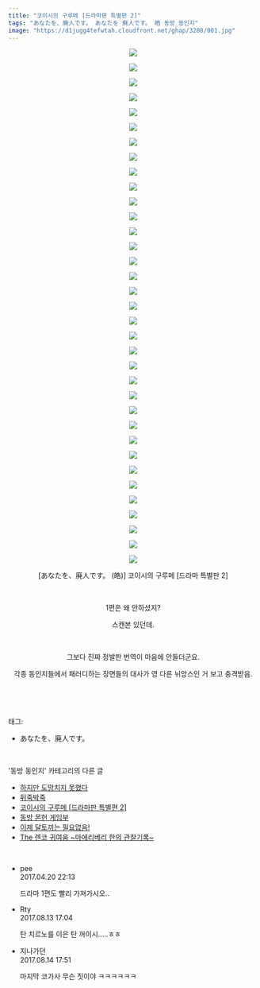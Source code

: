 ```yaml
---
title: "코이시의 구루메 [드라마판 특별편 2]"
tags: "あなたを、廃人です。 あなたを 廃人です。 皓 동방_동인지"
image: "https://d1jugg4tefwtah.cloudfront.net/ghap/3208/001.jpg"
---
```

<div class="article">
<p style="text-align: center; clear: none; float: none;"><img src="{{ site.imgserver11 }}/ghap/3208/001.jpg"/></p>
<p style="text-align: center; clear: none; float: none;"><img src="{{ site.imgserver11 }}/ghap/3208/002.jpg"/></p>
<p style="text-align: center; clear: none; float: none;"><img src="{{ site.imgserver11 }}/ghap/3208/003.jpg"/></p>
<p style="text-align: center; clear: none; float: none;"><img src="{{ site.imgserver11 }}/ghap/3208/004.jpg"/></p>
<p style="text-align: center; clear: none; float: none;"><img src="{{ site.imgserver11 }}/ghap/3208/005.jpg"/></p>
<p style="text-align: center; clear: none; float: none;"><img src="{{ site.imgserver11 }}/ghap/3208/006.jpg"/></p>
<p style="text-align: center; clear: none; float: none;"><img src="{{ site.imgserver11 }}/ghap/3208/007.jpg"/></p>
<p style="text-align: center; clear: none; float: none;"><img src="{{ site.imgserver11 }}/ghap/3208/008.jpg"/></p>
<p style="text-align: center; clear: none; float: none;"><img src="{{ site.imgserver11 }}/ghap/3208/009.jpg"/></p>
<p style="text-align: center; clear: none; float: none;"><img src="{{ site.imgserver11 }}/ghap/3208/010.jpg"/></p>
<p style="text-align: center; clear: none; float: none;"><img src="{{ site.imgserver11 }}/ghap/3208/011.jpg"/></p>
<p style="text-align: center; clear: none; float: none;"><img src="{{ site.imgserver11 }}/ghap/3208/012.jpg"/></p>
<p style="text-align: center; clear: none; float: none;"><img src="{{ site.imgserver11 }}/ghap/3208/013.jpg"/></p>
<p style="text-align: center; clear: none; float: none;"><img src="{{ site.imgserver11 }}/ghap/3208/014.jpg"/></p>
<p style="text-align: center; clear: none; float: none;"><img src="{{ site.imgserver11 }}/ghap/3208/015.jpg"/></p>
<p style="text-align: center; clear: none; float: none;"><img src="{{ site.imgserver11 }}/ghap/3208/016.jpg"/></p>
<p style="text-align: center; clear: none; float: none;"><img src="{{ site.imgserver11 }}/ghap/3208/017.jpg"/></p>
<p style="text-align: center; clear: none; float: none;"><img src="{{ site.imgserver11 }}/ghap/3208/018.jpg"/></p>
<p style="text-align: center; clear: none; float: none;"><img src="{{ site.imgserver11 }}/ghap/3208/019.jpg"/></p>
<p style="text-align: center; clear: none; float: none;"><img src="{{ site.imgserver11 }}/ghap/3208/020.jpg"/></p>
<p style="text-align: center; clear: none; float: none;"><img src="{{ site.imgserver11 }}/ghap/3208/021.jpg"/></p>
<p style="text-align: center; clear: none; float: none;"><img src="{{ site.imgserver11 }}/ghap/3208/022.jpg"/></p>
<p style="text-align: center; clear: none; float: none;"><img src="{{ site.imgserver11 }}/ghap/3208/023.jpg"/></p>
<p style="text-align: center; clear: none; float: none;"><img src="{{ site.imgserver11 }}/ghap/3208/024.jpg"/></p>
<p style="text-align: center; clear: none; float: none;"><img src="{{ site.imgserver11 }}/ghap/3208/025.jpg"/></p>
<p style="text-align: center; clear: none; float: none;"><img src="{{ site.imgserver11 }}/ghap/3208/026.jpg"/></p>
<p style="text-align: center; clear: none; float: none;"><img src="{{ site.imgserver11 }}/ghap/3208/027.jpg"/></p>
<p style="text-align: center; clear: none; float: none;"><img src="{{ site.imgserver11 }}/ghap/3208/028.jpg"/></p>
<p style="text-align: center; clear: none; float: none;"><img src="{{ site.imgserver11 }}/ghap/3208/029.jpg"/></p>
<p style="text-align: center; clear: none; float: none;"><img src="{{ site.imgserver11 }}/ghap/3208/030.jpg"/></p>
<p style="text-align: center; clear: none; float: none;"><img src="{{ site.imgserver11 }}/ghap/3208/031.jpg"/></p>
<p style="text-align: center; clear: none; float: none;"><img src="{{ site.imgserver11 }}/ghap/3208/032.jpg"/></p>
<p style="text-align: center; clear: none; float: none;"><img src="{{ site.imgserver11 }}/ghap/3208/033.jpg"/></p>
<p style="text-align: center; clear: none; float: none;"><img src="{{ site.imgserver11 }}/ghap/3208/034.jpg"/></p>
<p style="text-align: center; clear: none; float: none;"><img src="{{ site.imgserver11 }}/ghap/3208/035.jpg"/></p>
<p style="text-align: center; clear: none; float: none;">[あなたを、廃人です。 (皓)] 코이시의 구루메 [드라마 특별판 2]</p>
<p style="text-align: center; clear: none; float: none;"><br/></p>
<p style="text-align: center; clear: none; float: none;">1편은 왜 안하셨지?</p>
<p style="text-align: center; clear: none; float: none;">스캔본 있던데.</p>
<p style="text-align: center; clear: none; float: none;"><br/></p>
<p style="text-align: center; clear: none; float: none;">그보다 진짜 정발판 번역이 마음에 안들더군요.</p>
<p style="text-align: center; clear: none; float: none;">각종 동인지들에서 패러디하는 장면들의 대사가 영 다른 뉘앙스인 거 보고 충격받음.</p>
<p><br/></p>
</div><br/>
<div class="tagTrail">
<p>태그: </p>
<ul>
<li>あなたを、廃人です。</li>
</ul>
</div><br/>
<div class="another">
<p>'동방 동인지' 카테고리의 다른 글</p>
<ul>
<li><a href="/ghap_3210">하지만 도망치지 못했다</a></li>
<li><a href="/ghap_3209">뒤죽박죽</a></li>
<li><a href="/ghap_3208">코이시의 구루메 [드라마판 특별편 2]</a></li>
<li><a href="/ghap_3207">동방 몬헌 게임부</a></li>
<li><a href="/ghap_3205">이제 달토끼는 필요없음!</a></li>
<li><a href="/ghap_3204">The 렌코 귀여움 ~마에리베리 한의 관찰기록~</a></li>
</ul>
</div><br/>
<div class="cb_module cb_fluid">
<div class="cb_wrt cb_profile">
<div class="comment">
<ul>
<li class="cb_thumb_off" id="comment14970537">
<div class="cb_comment_area">
<div class="cb_info_area">
<div class="cb_section">
<span class="cb_nick_name">pee</span>
</div>
<div class="cb_section">
<span class="cb_date">2017.04.20 22:13 </span>
</div>
</div>
<div class="cb_dsc_comment">
<p class="cb_dsc">
											드라마 1편도 빨리 가져가시오..
										</p>
</div>
</div></li>
<li class="cb_thumb_off" id="comment15058630">
<div class="cb_comment_area">
<div class="cb_info_area">
<div class="cb_section">
<span class="cb_nick_name">Rty</span>
</div>
<div class="cb_section">
<span class="cb_date">2017.08.13 17:04 </span>
</div>
</div>
<div class="cb_dsc_comment">
<p class="cb_dsc">
											탄 치르노를 이은 탄 꺼이시.....ㅎㅎ
										</p>
</div>
</div></li>
<li class="cb_thumb_off" id="comment15059421">
<div class="cb_comment_area">
<div class="cb_info_area">
<div class="cb_section">
<span class="cb_nick_name">지나가던</span>
</div>
<div class="cb_section">
<span class="cb_date">2017.08.14 17:51 </span>
</div>
</div>
<div class="cb_dsc_comment">
<p class="cb_dsc">
											마지막 코가사 무슨 짓이야 ㅋㅋㅋㅋㅋㅋ
										</p>
</div>
</div></li>
</ul>
</div>
</div><!-- commentList close -->
</div><br/>
